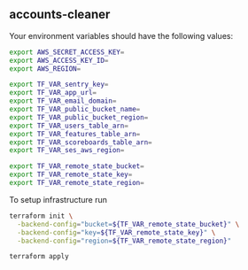 ## accounts-cleaner

Your environment variables should have the following values:

```sh
export AWS_SECRET_ACCESS_KEY=
export AWS_ACCESS_KEY_ID=
export AWS_REGION=

export TF_VAR_sentry_key=
export TF_VAR_app_url=
export TF_VAR_email_domain=
export TF_VAR_public_bucket_name=
export TF_VAR_public_bucket_region=
export TF_VAR_users_table_arn=
export TF_VAR_features_table_arn=
export TF_VAR_scoreboards_table_arn=
export TF_VAR_ses_aws_region=

export TF_VAR_remote_state_bucket=
export TF_VAR_remote_state_key=
export TF_VAR_remote_state_region=
```

To setup infrastructure run

```sh
terraform init \
  -backend-config="bucket=${TF_VAR_remote_state_bucket}" \
  -backend-config="key=${TF_VAR_remote_state_key}" \
  -backend-config="region=${TF_VAR_remote_state_region}"

terraform apply
```
